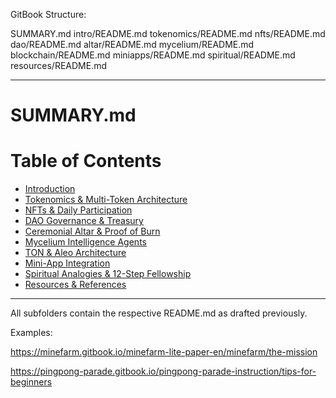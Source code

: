 GitBook Structure:

SUMMARY.md
intro/README.md
tokenomics/README.md
nfts/README.md
dao/README.md
altar/README.md
mycelium/README.md
blockchain/README.md
miniapps/README.md
spiritual/README.md
resources/README.md

---

# SUMMARY.md
# Table of Contents
* [Introduction](intro/README.md)
* [Tokenomics & Multi-Token Architecture](tokenomics/README.md)
* [NFTs & Daily Participation](nfts/README.md)
* [DAO Governance & Treasury](dao/README.md)
* [Ceremonial Altar & Proof of Burn](altar/README.md)
* [Mycelium Intelligence Agents](mycelium/README.md)
* [TON & Aleo Architecture](blockchain/README.md)
* [Mini-App Integration](miniapps/README.md)
* [Spiritual Analogies & 12-Step Fellowship](spiritual/README.md)
* [Resources & References](resources/README.md)

---

All subfolders contain the respective README.md as drafted previously.



Examples:

https://minefarm.gitbook.io/minefarm-lite-paper-en/minefarm/the-mission

https://pingpong-parade.gitbook.io/pingpong-parade-instruction/tips-for-beginners